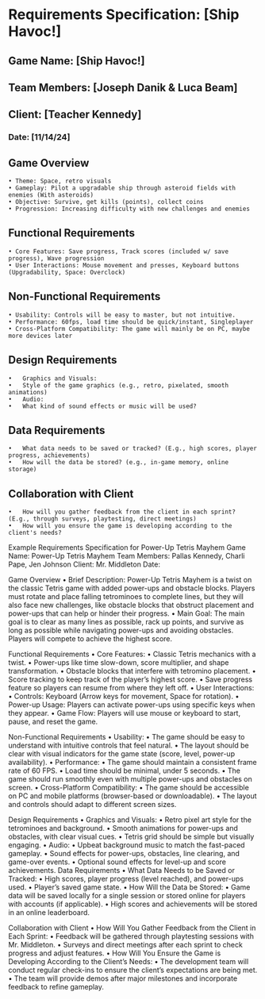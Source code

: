 # Requirements Specification: [Ship Havoc!]

## Game Name: [Ship Havoc!]
## Team Members: [Joseph Danik & Luca Beam]
## Client: [Teacher Kennedy]
### Date: [11/14/24]

## Game Overview
``` Genre: Arcade-style, action, rogue like
• Theme: Space, retro visuals
• Gameplay: Pilot a upgradable ship through asteroid fields with enemies (With asteroids)
• Objective: Survive, get kills (points), collect coins
• Progression: Increasing difficulty with new challenges and enemies 
```

## Functional Requirements
```
• Core Features: Save progress, Track scores (included w/ save progress), Wave progression
• User Interactions: Mouse movement and presses, Keyboard buttons (Upgradability, Space: Overclock)
```
## Non-Functional Requirements
```
• Usability: Controls will be easy to master, but not intuitive.
• Performance: 60fps, load time should be quick/instant, Singleplayer
• Cross-Platform Compatibility: The game will mainly be on PC, maybe more devices later
```

## Design Requirements
	•	Graphics and Visuals:
	•	Style of the game graphics (e.g., retro, pixelated, smooth animations)
	•	Audio:
	•	What kind of sound effects or music will be used?
## Data Requirements
	•	What data needs to be saved or tracked? (E.g., high scores, player progress, achievements)
	•	How will the data be stored? (e.g., in-game memory, online storage)


## Collaboration with Client
	•	How will you gather feedback from the client in each sprint? (E.g., through surveys, playtesting, direct meetings)
	•	How will you ensure the game is developing according to the client's needs?




Example Requirements Specification for Power-Up Tetris Mayhem
Game Name: Power-Up Tetris Mayhem
Team Members: Pallas Kennedy, Charli Pape, Jen Johnson
Client: Mr. Middleton
Date:

Game Overview
	•	Brief Description: Power-Up Tetris Mayhem is a twist on the classic Tetris game with added power-ups and obstacle blocks. Players must rotate and place falling tetrominoes to complete lines, but they will also face new challenges, like obstacle blocks that obstruct placement and power-ups that can help or hinder their progress.
	•	Main Goal: The main goal is to clear as many lines as possible, rack up points, and survive as long as possible while navigating power-ups and avoiding obstacles. Players will compete to achieve the highest score.

Functional Requirements
	•	Core Features:
	•	Classic Tetris mechanics with a twist.
	•	Power-ups like time slow-down, score multiplier, and shape transformation.
	•	Obstacle blocks that interfere with tetromino placement.
	•	Score tracking to keep track of the player’s highest score.
	•	Save progress feature so players can resume from where they left off.
	•	User Interactions:
	•	Controls: Keyboard (Arrow keys for movement, Space for rotation).
	•	Power-up Usage: Players can activate power-ups using specific keys when they appear.
	•	Game Flow: Players will use mouse or keyboard to start, pause, and reset the game.

Non-Functional Requirements
	•	Usability:
	•	The game should be easy to understand with intuitive controls that feel natural.
	•	The layout should be clear with visual indicators for the game state (score, level, power-up availability).
	•	Performance:
	•	The game should maintain a consistent frame rate of 60 FPS.
	•	Load time should be minimal, under 5 seconds.
	•	The game should run smoothly even with multiple power-ups and obstacles on screen.
	•	Cross-Platform Compatibility:
	•	The game should be accessible on PC and mobile platforms (browser-based or downloadable).
	•	The layout and controls should adapt to different screen sizes.

Design Requirements
	•	Graphics and Visuals:
	•	Retro pixel art style for the tetrominoes and background.
	•	Smooth animations for power-ups and obstacles, with clear visual cues.
	•	Tetris grid should be simple but visually engaging.
	•	Audio:
	•	Upbeat background music to match the fast-paced gameplay.
	•	Sound effects for power-ups, obstacles, line clearing, and game-over events.
	•	Optional sound effects for level-up and score achievements.
Data Requirements
	•	What Data Needs to be Saved or Tracked:
	•	High scores, player progress (level reached), and power-ups used.
	•	Player’s saved game state.
	•	How Will the Data be Stored:
	•	Game data will be saved locally for a single session or stored online for players with accounts (if applicable).
	•	High scores and achievements will be stored in an online leaderboard.

Collaboration with Client
	•	How Will You Gather Feedback from the Client in Each Sprint:
	•	Feedback will be gathered through playtesting sessions with Mr. Middleton.
	•	Surveys and direct meetings after each sprint to check progress and adjust features.
	•	How Will You Ensure the Game is Developing According to the Client’s Needs:
	•	The development team will conduct regular check-ins to ensure the client’s expectations are being met.
	•	The team will provide demos after major milestones and incorporate feedback to refine gameplay.

